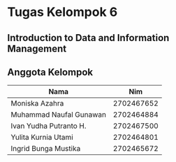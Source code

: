# Tugas Kelompok 6
## Introduction to Data and Information Management

**Anggota Kelompok**
---

| Nama | Nim |
| ----------- | ----------- |
| Moniska Azahra | 2702467652 |
| Muhammad Naufal Gunawan | 2702464884 |
| Ivan Yudha Putranto H. | 2702467500 |
| Yulita Kurnia Utami | 2702464801 |
| Ingrid Bunga Mustika | 2702465672 |

